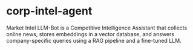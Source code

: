 # corp-intel-agent
Market Intel LLM-Bot is a Competitive Intelligence Assistant that collects online news, stores embeddings in a vector database, and answers company-specific queries using a RAG pipeline and a fine-tuned LLM.
